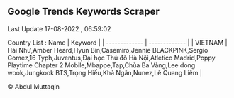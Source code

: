 

## Google Trends Keywords Scraper 
 
Last Update 17-08-2022 , 06:59:02

Country List :
 Name  | Keyword |
| ------------- | ------------- |
| VIETNAM | Hải Như,Amber Heard,Hyun Bin,Casemiro,Jennie BLACKPINK,Sergio Gomez,16 Typh,Juventus,Đại học Thủ đô Hà Nội,Atletico Madrid,Poppy Playtime Chapter 2 Mobile,Mbappe,Tap,Chùa Ba Vàng,Lee dong wook,Jungkook BTS,Trọng Hiếu,Khả Ngân,Nunez,Lê Quang Liêm |



© Abdul Muttaqin 
